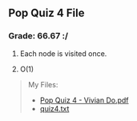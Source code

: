 ## Pop Quiz 4 File

### Grade: 66.67 :/

1) Each node is visited once.

2) O(1)


>My Files:
>* [Pop Quiz 4 - Vivian Do.pdf](https://github.com/odnaiviv/CSC-4520/blob/main/Quizzes/4/Pop%20Quiz%204%20-%20Vivian%20Do.pdf)
>* [quiz4.txt](https://github.com/odnaiviv/CSC-4520/blob/main/Quizzes/4/quiz4.txt)
